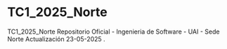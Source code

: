 # TC1_2025_Norte
TC1_2025_Norte Repositorio Oficial - Ingenieria de Software - UAI - Sede Norte
Actualización 23-05-2025
.